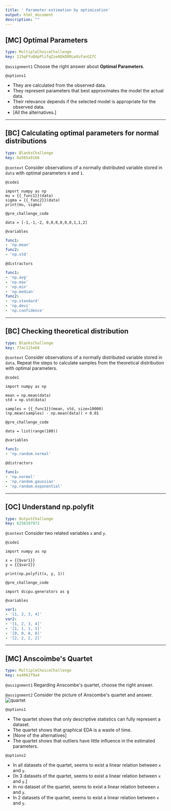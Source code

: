 ```yaml
---
title: ' Parameter estimation by optimization'
output: html_document
description: ""
---
```


## [MC] Optimal Parameters

```yaml
type: MultipleChoiceChallenge
key: 115qFYuQ4pPlifqZze0QkDORLwVufanGIfC
```

`@assignment1`
Choose the right answer about **Optimal Parameters**.

`@options1`
- They are calculated from the observed data.
- They represent parameters that best approximates the model the actual data.
- Their relevance depends if the selected model is appropriate for the observed data.
- [All the alternatives.]

---

## [BC] Calculating optimal parameters for normal distributions

```yaml
type: BlanksChallenge
key: 8a565a9166
```

`@context`
Consider observations of a normally distributed variable stored in `data` with optimal parameters `0` and `1`.

`@code1`
```{python}
import numpy as np
mu = {{_func1}}(data)
sigma = {{_func2}}(data)
print(mu, sigma)
```

`@pre_challenge_code`
```{python}
data = [-1,-1,-2, 0,0,0,0,0,0,1,1,2]
```

`@variables`
```yaml
func1:
- 'np.mean'
func2:
- 'np.std'
```

`@distractors`
```yaml
func1:
- 'np.avg'
- 'np.max'
- 'np.min'
- 'np.median'
func2:
- 'np.standard'
- 'np.devi'
- 'np.confidence'
```

---

## [BC] Checking theoretical distribution

```yaml
type: BlanksChallenge
key: 77ac115e68
```

`@context`
Consider observations of a normally distributed variable stored in `data`. Repeat the steps to calculate samples from the theoretical distribution with optimal parameters.

`@code1`
```{python}
import numpy as np

mean = np.mean(data)
std = np.std(data)

samples = {{_func1}}(mean, std, size=10000)
(np.mean(samples) - np.mean(data)) < 0.01
```

`@pre_challenge_code`
```{python}
data = list(range(100))
```

`@variables`
```yaml
func1:
- 'np.random.normal'
```

`@distractors`
```yaml
func1:
- 'np.normal'
- 'np.random.gaussian'
- 'np.random.exponential'
```

---

## [OC]  Understand np.polyfit

```yaml
type: OutputChallenge
key: 6258197972
```

`@context`
Consider two related variables `x` and `y`.

`@code1`
```{python}
import numpy as np

x = {{$var1}}
y = {{$var2}}

print(np.polyfit(x, y, 1))
```

`@pre_challenge_code`
```{python}
import dccpu.generators as g
```

`@variables`
```yaml
var1:
- '[1, 2, 3, 4]'
var2:
- '[1, 2, 3, 4]'
- '[1, 1, 1, 1]'
- '[0, 0, 0, 0]'
- '[2, 2, 2, 2]'
```

---

## [MC] Anscoimbe's Quartet

```yaml
type: MultipleChoiceChallenge
key: ea4062f9a4
```

`@assignment1`
Regarding Anscombe's quartet, choose the right answer.

`@assignment2`
Consider the picture of Anscombe's quartet and answer.
![quartet](https://assets.datacamp.com/production/repositories/4790/datasets/88543fe1a3c06b0a4376241f29c82ff083eaf589/anscombes_quartet.png "Anscombe's quartet")

`@options1`
- The quartet shows that only descriptive statistics can fully represent a dataset.
- The quartet shows that graphical EDA is a waste of time. 
- [None of the alternatives]
- The quartet shows that outliers have little influence in the estimated parameters.

`@options2`
- In all datasets of the quartet, seems to exist a linear relation between `x` and `y`.
- [In 3 datasets of the quartet, seems to exist a linear relation between `x` and `y`.]
- In no dataset of the quartet, seems to exist a linear relation between `x` and `y`.
- In 2 datasets of the quartet, seems to exist a linear relation between `x` and `y`.
